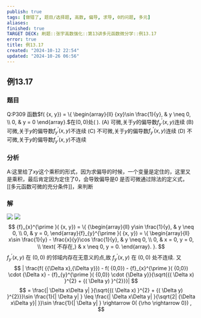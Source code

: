 ```yaml
---
publish: true
tags: [做错了, 题目/选择题, 高数, 偏导, 求导, 0的问题, 多元]
aliases: 
finished: true
TARGET DECK: 刷题::张宇高数强化::第13讲多元函数微分学::例13.17
error: true
title: 例13.17
created: "2024-10-12 22:54"
updated: "2024-10-26 06:56"
---
```

## 例13.17
### 题目
Q:P309 函数$f( {x, y}) = \{ \begin{array}{ll} {xy}\sin \frac{1}{y}, & y \neq 0, \\ 0, & y = 0 \end{array}.$在$( {0,0})$处( ).
(A) 可微,关于$y$的偏导数${f}_{y}^{\prime }( {x, y})$连续 
(B) 可微,关于$y$的偏导数${f}_{y}^{\prime }( {x, y})$不连续
(C) 不可微,关于$y$的偏导数${f}_{y}^{\prime }( {x, y})$连续 
(D) 不可微,关于$y$的偏导数${f}_{y}^{\prime }( {x, y})$不连续
### 分析
A:这里给了$xy$这个乘积的形式，因为求偏导的时候，一个变量是定住的，这里又是乘积，最后肯定因为定住了0，会导致偏导是0
是否可微通过除法的定义式，[[多元函数可微的充分条件]]，来判断
### 解
![](https://img.hwenyi.live/202410261453102.webp)
![](https://img.hwenyi.live/202410261455731.webp)
$$
{f}_{x}^{\prime }( {x, y}) = \{ {\begin{array}{ll} y\sin \frac{1}{y}, & y \neq 0, \\ 0, & y = 0, \end{array}{f}_{y}^{\prime }( {x, y}) = \{ \begin{array}{ll} x\sin \frac{1}{y} - \frac{x}{y}\cos \frac{1}{y}, & y \neq 0, \\ 0, & x = 0, y = 0, \\ \text{ 不存在,} & x \neq 0, y = 0. \end{array}. }.
$$
${f}_{y}^{\prime }( {x, y})$ 在 $( {0,0})$ 的邻域内存在无意义的点,故 ${f}_{y}^{\prime }( {x, y})$ 在 $( {0,0})$ 处不连续. 又
$$
| \frac{f( {{\Delta x},{\Delta y}}) - f( {0,0}) - {f}_{x}^{\prime }( {0,0}) \cdot {\Delta x} - {f}_{y}^{\prime }( {0,0}) \cdot {\Delta y}}{\sqrt{{( \Delta x) }^{2} + {( \Delta y) }^{2}}}|
$$
$$
= \frac{| \Delta x\Delta y| }{\sqrt{{( \Delta x) }^{2} + {( \Delta y) }^{2}}}\sin \frac{1}{| \Delta y| } \leq \frac{| \Delta x\Delta y| }{\sqrt{2| {\Delta x\Delta y}| }}\sin \frac{1}{| \Delta y| } \rightarrow 0( {\rho \rightarrow 0}) ,
$$

